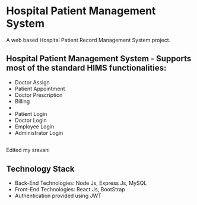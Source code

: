# Hospital Patient Management System

A web based Hospital Patient Record Management System project.

## Hospital Patient Management System - Supports most of the standard HIMS functionalities:

- Doctor Assign
- Patient Appointment
- Doctor Prescription
- Billing
-
- Patient Login
- Doctor Login
- Employee Login
- Administrator Login

##

Edited my sravani

## Technology Stack

- Back-End Technologies: Node Js, Express Js, MySQL
- Front-End Technologies: React Js, BootStrap
- Authentication provided using JWT
